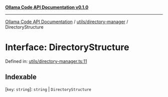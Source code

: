[**Ollama Code API Documentation v0.1.0**](../../../README.md)

***

[Ollama Code API Documentation](../../../modules.md) / [utils/directory-manager](../README.md) / DirectoryStructure

# Interface: DirectoryStructure

Defined in: [utils/directory-manager.ts:11](https://github.com/erichchampion/ollama-code/blob/5fb08106889018e8b231627b7550ae6fde01dc16/ollama-code/src/utils/directory-manager.ts#L11)

## Indexable

\[`key`: `string`\]: `string` \| `DirectoryStructure`
